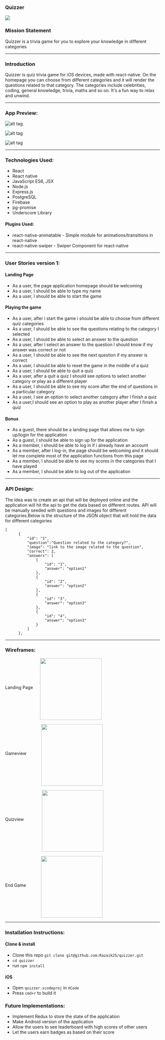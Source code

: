 ### Quizzer

![](https://cdn.elegantthemes.com/blog/wp-content/uploads/2015/12/quiz.png)

### Mission Statement
Quizzer is a trivia game for you to explore your knowledge in different categories

---
### Introduction
Quizzer is quiz trivia game for iOS devices, made with react-native.
On the homepage you can choose from different categories and it will render the questions related to that category. The categories include celebrities, coding, general knowledge, trivia, maths and so on.
It's a fun way to relax and unwind.

---

### App Preview:
![alt tag](./preview/rec1.gif)

![alt tag](./preview/rec2.gif)

![alt tag](./preview/rec3.gif)

---

### Technologies Used:
* React
* React native
* JavaScript ES6, JSX
* Node.js
* Express.js
* PostgreSQL
* Firebase
* pg-promise
* Underscore Library

#### Plugins Used:
* react-native-animatable - Simple module for animations/transitions in react-native
* react-native-swiper - Swiper Component for react-native

---

### User Stories version 1:
#### Landing Page
* As a user, the page application homepage should be welcoming
* As a user, I should be able to type my name
* As a user, I should be able to start the game

#### Playing the game
* As a user, after i start the game i should be able to choose from different quiz categories
* As a user, I should be able to see the questions relating to the category I selected
* As a user, I should be able to select an answer to the question
* As a user, after I select an answer to the question I should know if my answer was correct or not
* As a user, I should be able to see the next question if my answer is correct
* As a user, I should be able to reset the game in the middle of a quiz
* As a user, I should be able to quit a quiz
* As a user, after a quit a quiz I should see options to select another category or play as a different player
* As a user, I should be able to see my score after the end of questions in a particular category
* As a user, I see an option to select another category after I finish a quiz
* As a user,I should see an option to play as another player after I finish a quiz

#### Bonus
* As a guest, there should be a landing page that allows me to sign up/login for the application
* As a guest, I should be able to sign up for the application
* As a member, I should be able to log in if i already have an account
* As a member, after I log-in, the page should be welcoming and it should let me complete most of the application functions from this page
* As a member, I should be able to see my scores in the categories that I have played
* As a member, I should be able to log out of the application

---

### API Design:
The idea was to create an api that will be deployed online and the application will hit the api to get the data based on different routes.
API will be manually seeded with questions and images for different categories.Below is the structure of the JSON object that will hold the data for different categories
```
[
      {
          "id": "1",
          "question":"Question related to the category?",
          "image": "link to the image related to the question",
          "correct": 2,
          "answers": [
              {
                  "id": "1",
                  "answer": "option1"
              },
              {
                  "id": "2",
                  "answer": "option2"
              },
              {
                  "id": "3",
                  "answer": "option3"
              },
              {
                  "id": "4",
                  "answer": "option3"
              }
          ]
      },

```
---

### Wireframes:
<p align="center">
  <p>Landing Page <img align="middle" hspace="20" src="./wireframes/landing_page.png" width="200"/></p>
  <p>Gameview <img align="middle" hspace="45" src="./wireframes/gameview.png" width="200"/></p>
  <p>Quizview <img align="middle" hspace="55" src="./wireframes/quizview.png" width="200"/></p>
  <p>End Game <img align="middle" hspace="45" src="./wireframes/end.png" width="200"/></p>
</p>

---

### Installation Instructions:
#### Clone & install

* Clone this repo `git clone git@github.com:Razaik25/quizzer.git`
* `cd quizzer`
* run `npm install`

#### iOS

* Open `quizzer.xcodeproj` in `XCode`
* Press `cmd+r` to build it

### Future Implementations:
* Implement Redux to store the state of the application
* Make Android version of the application
* Allow the users to see leaderboard with high scores of other users
* Let the users earn badges as based on their score
